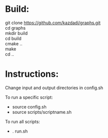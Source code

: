 # Build:
git clone https://github.com/kazdadi/graphs.git  
cd graphs  
mkdir build  
cd build  
cmake ..  
make  
cd ..  

# Instructions:
Change input and output directories in config.sh

To run a specific script:
 - source config.sh
 - source scripts/scriptname.sh

To run all scripts:
 - . run.sh
